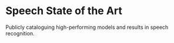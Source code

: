 # Speech State of the Art

Publicly cataloguing high-performing models and results in speech recognition.
